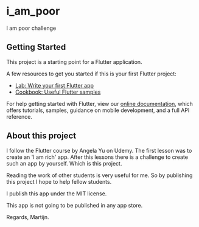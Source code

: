# i_am_poor

I am poor challenge

## Getting Started

This project is a starting point for a Flutter application.

A few resources to get you started if this is your first Flutter project:

- [Lab: Write your first Flutter app](https://flutter.dev/docs/get-started/codelab)
- [Cookbook: Useful Flutter samples](https://flutter.dev/docs/cookbook)

For help getting started with Flutter, view our
[online documentation](https://flutter.dev/docs), which offers tutorials,
samples, guidance on mobile development, and a full API reference.

## About this project 

I follow the Flutter course by Angela Yu on Udemy. 
The first lesson was to create an 'I am rich' app. 
After this lessons there is a challenge to create such an app by yourself. 
Which is this project. 

Reading the work of other students is very useful for me.
So by publishing this project I hope to help fellow students. 

I publish this app under the MIT license. 

This app is not going to be published in any app store.

Regards, Martijn.